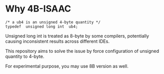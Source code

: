 # Why 4B-ISAAC
```
/* a ub4 is an unsigned 4-byte quantity */
typedef  unsigned long int  ub4;
```
Unsigned long int is treated as 8-byte by some compilers, potentially causing inconsistent results across different IDEs.

This repository aims to solve the issue by force configuration of unsigned quantity to 4-byte.

For experimental purpose, you may use 8B version as well.

